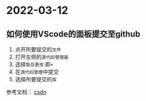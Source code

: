 # 2022-03-12

## 如何使用VScode的面板提交至github
1. 点开所要提交的`文件`
2. 打开左侧的`源代码管理器`
3. 选择`暂存更改`  即`+`
4. 在`源代码管理`中提交
5. 选择所要提交的`库`


参考文档：
[csdn](https://blog.csdn.net/qq_40128375/article/details/84579701)
